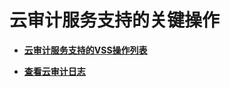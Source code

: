 # 云审计服务支持的关键操作<a name="vss_01_0064"></a>

-   **[云审计服务支持的VSS操作列表](云审计服务支持的VSS操作列表.md)**  

-   **[查看云审计日志](查看云审计日志.md)**  


